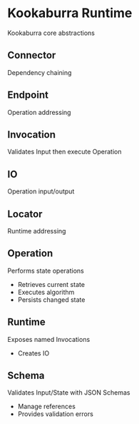 # Kookaburra Runtime

Kookaburra core abstractions

## Connector
Dependency chaining

## Endpoint
Operation addressing

## Invocation
Validates Input then execute Operation

## IO
Operation input/output

## Locator
Runtime addressing

## Operation
Performs state operations
- Retrieves current state
- Executes algorithm
- Persists changed state

## Runtime
Exposes named Invocations
- Creates IO

## Schema
Validates Input/State with JSON Schemas
- Manage references
- Provides validation errors
